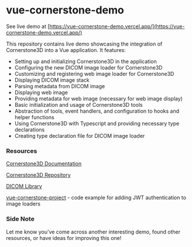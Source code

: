 # vue-cornerstone-demo

See live demo at [https://vue-cornerstone-demo.vercel.app/](https://vue-cornerstone-demo.vercel.app/)

This repository contains live demo showcasing the integration of Cornerstone3D into a Vue application. It features:

- Setting up and initializing Cornerstone3D in the application
- Configuring the new DICOM image loader for Cornerstone3D
- Customizing and registering web image loader for Cornerstone3D
- Displaying DICOM image stack
- Parsing metadata from DICOM image
- Displaying web image
- Providing metadata for web image (necessary for web image display)
- Basic initialization and usage of Cornerstone3D tools
- Abstraction of tools, event handlers, and configuration to hooks and helper functions
- Using Cornerstone3D with Typescript and providing necessary type declarations
- Creating type declaration file for DICOM image loader

### Resources

[Cornerstone3D Documentation](https://www.cornerstonejs.org/)

[Cornerstone3D Repository](https://github.com/cornerstonejs/cornerstone3D)

[DICOM Library](https://www.dicomlibrary.com/)

[vue-cornerstone-project](https://github.com/ChienChihYeh/vue-cornerstone-project) - code example for adding JWT authentication to image loaders

### Side Note

Let me know you've come across another interesting demo, found other resources, or have ideas for improving this one!
